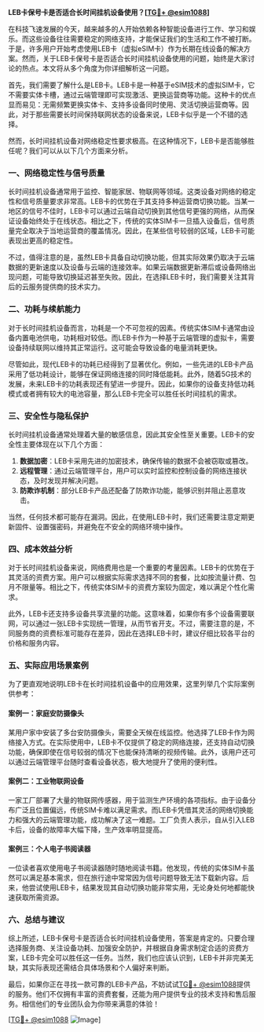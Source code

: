 **LEB卡保号卡是否适合长时间挂机设备使用？[[TG💪+ @esim1088](https://t.me/s/esim1088)]**

在科技飞速发展的今天，越来越多的人开始依赖各种智能设备进行工作、学习和娱乐。而这些设备往往需要稳定的网络支持，才能保证我们的生活和工作不被打断。于是，许多用户开始考虑使用LEB卡（虚拟eSIM卡）作为长期在线设备的解决方案。然而，关于LEB卡保号卡是否适合长时间挂机设备使用的问题，始终是大家讨论的热点。本文将从多个角度为你详细解析这一问题。

首先，我们需要了解什么是LEB卡。LEB卡是一种基于eSIM技术的虚拟SIM卡，它不需要实体卡槽，通过云端管理即可实现激活、更换运营商等功能。这种卡的优点显而易见：无需频繁更换实体卡、支持多设备同时使用、灵活切换运营商等。因此，对于那些需要长时间保持联网状态的设备来说，LEB卡似乎是一个不错的选择。

然而，长时间挂机设备对网络稳定性要求极高。在这种情况下，LEB卡是否能够胜任呢？我们可以从以下几个方面来分析。

### **一、网络稳定性与信号质量**

长时间挂机设备通常用于监控、智能家居、物联网等领域。这类设备对网络的稳定性和信号质量要求非常高。LEB卡的优势在于其支持多种运营商切换功能。当某一地区的信号不佳时，LEB卡可以通过云端自动切换到其他信号更强的网络，从而保证设备始终处于在线状态。相比之下，传统的实体SIM卡一旦插入设备后，信号质量完全取决于当地运营商的覆盖情况。因此，在某些信号较弱的区域，LEB卡可能表现出更高的稳定性。

不过，值得注意的是，虽然LEB卡具备自动切换功能，但其实际效果仍取决于云端数据的更新速度以及设备与云端的连接效率。如果云端数据更新滞后或设备网络出现问题，可能导致切换延迟甚至失败。因此，在选择LEB卡时，我们需要关注其背后的云服务提供商的技术实力。

### **二、功耗与续航能力**

对于长时间挂机设备而言，功耗是一个不可忽视的因素。传统实体SIM卡通常由设备内置电池供电，功耗相对较低。而LEB卡作为一种基于云端管理的虚拟卡，需要设备持续联网以维持其正常运行。这可能会导致设备的电量消耗更快。

尽管如此，现代LEB卡的功耗已经得到了显著优化。例如，一些先进的LEB卡产品采用了低功耗设计，能够在保证网络连接的同时降低能耗。此外，随着5G技术的发展，未来LEB卡的功耗表现还有望进一步提升。因此，如果你的设备支持低功耗模式或者拥有较大的电池容量，那么LEB卡完全可以胜任长时间挂机的需求。

### **三、安全性与隐私保护**

长时间挂机设备通常处理着大量的敏感信息，因此其安全性至关重要。LEB卡的安全性主要体现在以下几个方面：

1. **数据加密**：LEB卡采用先进的加密技术，确保传输的数据不会被窃取或篡改。
2. **远程管理**：通过云端管理平台，用户可以实时监控和控制设备的网络连接状态，及时发现并解决问题。
3. **防欺诈机制**：部分LEB卡产品还配备了防欺诈功能，能够识别并阻止恶意攻击。

当然，任何技术都可能存在漏洞。因此，在使用LEB卡时，我们还需要注意定期更新固件、设置强密码，并避免在不安全的网络环境中操作。

### **四、成本效益分析**

对于长时间挂机设备来说，网络费用也是一个重要的考量因素。LEB卡的优势在于其灵活的资费方案。用户可以根据实际需求选择不同的套餐，比如按流量计费、包月不限量等。相比之下，传统实体SIM卡的资费方案较为固定，难以满足个性化需求。

此外，LEB卡还支持多设备共享流量的功能。这意味着，如果你有多个设备需要联网，可以通过一张LEB卡实现统一管理，从而节省开支。不过，需要注意的是，不同服务商的资费标准可能存在差异，因此在选择LEB卡时，建议仔细比较各平台的价格和服务内容。

### **五、实际应用场景案例**

为了更直观地说明LEB卡在长时间挂机设备中的应用效果，这里列举几个实际案例供参考：

#### **案例一：家庭安防摄像头**
某用户家中安装了多台安防摄像头，需要全天候在线监控。他选择了LEB卡作为网络接入方式。在实际使用中，LEB卡不仅提供了稳定的网络连接，还支持自动切换功能，确保即使在信号较弱的情况下也能保持清晰的视频传输。此外，该用户还可以通过云端管理平台随时查看设备状态，极大地提升了使用的便利性。

#### **案例二：工业物联网设备**
一家工厂部署了大量的物联网传感器，用于监测生产环境的各项指标。由于设备分布广泛且位置偏远，传统SIM卡难以满足需求。而LEB卡凭借其灵活的网络切换能力和强大的云端管理功能，成功解决了这一难题。工厂负责人表示，自从引入LEB卡后，设备的故障率大幅下降，生产效率明显提高。

#### **案例三：个人电子书阅读器**
一位读者喜欢使用电子书阅读器随时随地阅读书籍。他发现，传统的实体SIM卡虽然可以满足基本需求，但在旅行途中常常因为信号问题导致无法下载新内容。后来，他尝试使用LEB卡，结果发现其自动切换功能非常实用，无论身处何地都能快速获取所需资源。

### **六、总结与建议**

综上所述，LEB卡保号卡是否适合长时间挂机设备使用，答案是肯定的。只要合理选择服务商、关注设备功耗、加强安全防护，并根据自身需求制定合适的资费方案，LEB卡完全可以胜任这一任务。当然，我们也应该认识到，LEB卡并非完美无缺，其实际表现还需结合具体场景和个人偏好来判断。

最后，如果你正在寻找一款可靠的LEB卡产品，不妨试试[TG💪+ @esim1088](https://t.me/s/esim1088)提供的服务。他们不仅拥有丰富的资费套餐，还能为用户提供专业的技术支持和售后服务。相信他们的专业团队会为你带来满意的体验！

[[TG💪+ @esim1088](https://t.me/s/esim1088) ![Image](https://i.postimg.cc/4NQfJmqS/Snipaste-2025-05-13-00-14-12.png)]